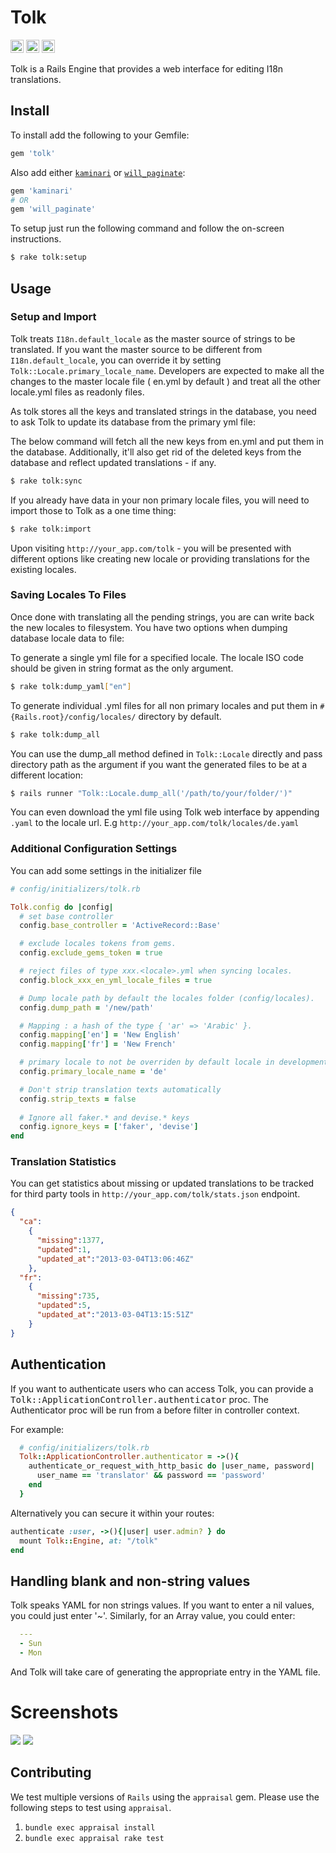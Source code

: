 # Tolk
<a href="https://badge.fury.io/rb/tolk" target="_blank"><img height="21" style='border:0px;height:21px;' border='0' src="https://badge.fury.io/rb/tolk.svg" alt="Gem Version"></a>
<a href='https://github.com/tolk/tolk/actions' target='_blank'><img src="https://github.com/tolk/tolk/workflows/Tests/badge.svg" style="max-width:100%;" height='21' style='border:0px;height:21px;' border='0' alt="CI Status"></a>
<a href='https://rubygems.org/gems/tolk' target='_blank'><img height='21' style='border:0px;height:21px;' src='https://ruby-gem-downloads-badge.herokuapp.com/tolk?label=rubygems&type=total&total_label=downloads&color=brightgreen' border='0' alt='RubyGems Downloads' /></a>

Tolk is a Rails Engine that provides a web interface for editing I18n translations.

## Install

To install add the following to your Gemfile:

```ruby
gem 'tolk'
```

Also add either [`kaminari`](https://github.com/amatsuda/kaminari) or [`will_paginate`](https://github.com/mislav/will_paginate):

```ruby
gem 'kaminari'
# OR
gem 'will_paginate'
```

To setup just run the following command and follow the on-screen instructions.

```bash
$ rake tolk:setup
```

## Usage

### Setup and Import

Tolk treats `I18n.default_locale` as the master source of strings to be translated. If you want the master source to be different from `I18n.default_locale`, you can override it by setting `Tolk::Locale.primary_locale_name`. Developers are expected to make all the changes to the master locale file ( en.yml by default ) and treat all the other locale.yml files as readonly files.

As tolk stores all the keys and translated strings in the database, you need to ask Tolk to update its database from the primary yml file:

The below command will fetch all the new keys from en.yml and put them in the database. Additionally, it'll also get rid of the deleted keys from the database and reflect updated translations - if any.

```bash
$ rake tolk:sync
```

If you already have data in your non primary locale files, you will need to import those to Tolk as a one time thing:

```bash
$ rake tolk:import
```

Upon visiting `http://your_app.com/tolk` - you will be presented with different options like creating new locale or providing translations for the existing locales.


### Saving Locales To Files


Once done with translating all the pending strings, you are can write back the new locales to filesystem. You have two options when dumping database locale data to file:

To generate a single yml file for a specified locale. The locale ISO code should be given in string format as the only argument.

```bash
$ rake tolk:dump_yaml["en"]
```

To generate individual .yml files for all non primary locales and put them in `#{Rails.root}/config/locales/` directory by default.

```bash
$ rake tolk:dump_all
```

You can use the dump_all method defined in `Tolk::Locale` directly and pass directory path as the argument if you want the generated files to be at a different location:

```bash
$ rails runner "Tolk::Locale.dump_all('/path/to/your/folder/')"
```

You can even download the yml file using Tolk web interface by appending `.yaml` to the locale url. E.g `http://your_app.com/tolk/locales/de.yaml`

### Additional Configuration Settings

You can add some settings in the initializer file

```ruby
# config/initializers/tolk.rb

Tolk.config do |config|
  # set base controller
  config.base_controller = 'ActiveRecord::Base'

  # exclude locales tokens from gems.
  config.exclude_gems_token = true

  # reject files of type xxx.<locale>.yml when syncing locales.
  config.block_xxx_en_yml_locale_files = true

  # Dump locale path by default the locales folder (config/locales).
  config.dump_path = '/new/path'

  # Mapping : a hash of the type { 'ar' => 'Arabic' }.
  config.mapping['en'] = 'New English'
  config.mapping['fr'] = 'New French'

  # primary locale to not be overriden by default locale in development mode.
  config.primary_locale_name = 'de'

  # Don't strip translation texts automatically
  config.strip_texts = false
  
  # Ignore all faker.* and devise.* keys
  config.ignore_keys = ['faker', 'devise']
end
```

### Translation Statistics

You can get statistics about missing or updated translations to be tracked for third party tools in `http://your_app.com/tolk/stats.json` endpoint.

```json
{
  "ca":
    {
      "missing":1377,
      "updated":1,
      "updated_at":"2013-03-04T13:06:46Z"
    },
  "fr":
    {
      "missing":735,
      "updated":5,
      "updated_at":"2013-03-04T13:15:51Z"
    }
}
```

## Authentication

If you want to authenticate users who can access Tolk, you can provide a <tt>Tolk::ApplicationController.authenticator</tt> proc. The Authenticator proc will be run from a before filter in controller context.

For example:

```ruby
  # config/initializers/tolk.rb
  Tolk::ApplicationController.authenticator = ->(){
    authenticate_or_request_with_http_basic do |user_name, password|
      user_name == 'translator' && password == 'password'
    end
  }
```

Alternatively you can secure it within your routes:

```ruby
authenticate :user, ->(){|user| user.admin? } do
  mount Tolk::Engine, at: "/tolk"
end
```

## Handling blank and non-string values

Tolk speaks YAML for non strings values. If you want to enter a nil values, you could just enter '~'. Similarly, for an Array value, you could enter:

```yml
  ---
  - Sun
  - Mon
```

And Tolk will take care of generating the appropriate entry in the YAML file.


# Screenshots

<img src="https://raw.githubusercontent.com/westonganger/tolk/master/screenshot_1.png"/>

<img src="https://raw.githubusercontent.com/westonganger/tolk/master/screenshot_2.png"/>


## Contributing

We test multiple versions of `Rails` using the `appraisal` gem. Please use the following steps to test using `appraisal`.

1. `bundle exec appraisal install`
2. `bundle exec appraisal rake test`

